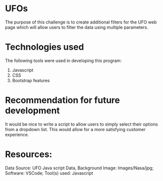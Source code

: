 # UFOs
The purpose of this challenge is to create additional filters for the UFO web page which will allow users to filter the data using multiple parameters.

# Technologies used
The following tools were used in developing this program:
1. Javascript
2. CSS 
3. Bootstrap features

# Recommendation for future development
It would be nice to write a script to allow users to simply select their options from a dropdown list. This would allow for a more satisfying customer experience.

   
# Resources: 
Data Source: UFO Java script Data, Background Image: Images/Nasa/jpg; Software: VSCode; Tool(s) used: Javascript
